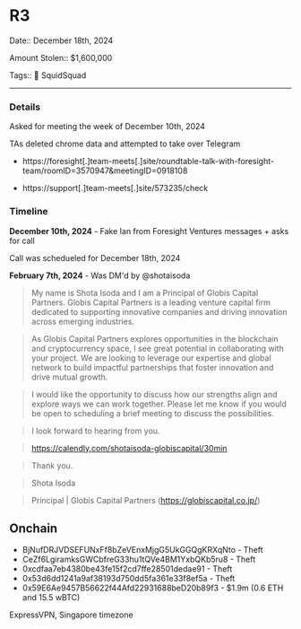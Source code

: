 # R3 

Date:: December 18th, 2024

Amount Stolen:: $1,600,000

Tags:: 🔑 SquidSquad

---

### Details

Asked for meeting the week of December 10th, 2024

TAs deleted chrome data and attempted to take over Telegram

- https://foresight[.]team-meets[.]site/roundtable-talk-with-foresight-team/roomID=3570947&meetingID=0918108

- https://support[.]team-meets[.]site/573235/check


### Timeline

**December 10th, 2024** - Fake Ian from Foresight Ventures messages + asks for call

Call was schedueled for December 18th, 2024

**February 7th, 2024** - Was DM'd by @shotaisoda

> My name is Shota Isoda and I am a Principal of Globis Capital Partners. Globis Capital Partners is a leading venture capital firm dedicated to supporting innovative companies and driving innovation across emerging industries.

> As Globis Capital Partners explores opportunities in the blockchain and cryptocurrency space, I see great potential in collaborating with your project. We are looking to leverage our expertise and global network to build impactful partnerships that foster innovation and drive mutual growth.

> I would like the opportunity to discuss how our strengths align and explore ways we can work together. Please let me know if you would be open to scheduling a brief meeting to discuss the possibilities.

> I look forward to hearing from you.

> https://calendly.com/shotaisoda-globiscapital/30min

> Thank you.

> Shota Isoda

> Principal | Globis Capital Partners (https://globiscapital.co.jp/)


## Onchain

- BjNufDRJVDSEFUNxFf8bZeVEnxMjgG5UkGGQgKRXqNto - Theft
- CeZf6LgiramksGWCbfreG33hu1tQVe4BM1YxbQKb5ru8 - Theft
- 0xcdfaa7eb4380be43fe15f2cd7ffe28501dedae91 - Theft
- 0x53d6dd1241a9af38193d750dd5fa361e33f8ef5a - Theft
- 0x59E6Ae9457B56622f44Afd22931688beD20b89f3 - $1.9m (0.6 ETH and 15.5 wBTC)

ExpressVPN, Singapore timezone
